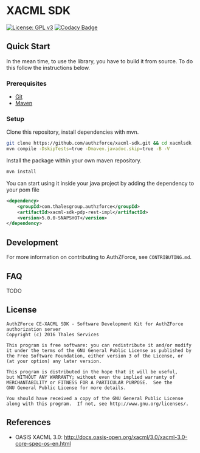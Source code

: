 XACML SDK
=========
[![License: GPL v3](https://img.shields.io/badge/License-GPL%20v3-blue.svg)](https://www.gnu.org/licenses/gpl-3.0)
[![Codacy Badge](https://api.codacy.com/project/badge/Grade/350fb29478014aec81bd6e28067e1355)](https://www.codacy.com/app/romain-ferrari/xacmlsdk?utm_source=tuleap.ow2.org&amp;utm_medium=referral&amp;utm_content=plugins/git/authzforce/xacmlsdk&amp;utm_campaign=Badge_Grade)

Quick Start
-----------
In the mean time, to use the library, you have to build it from source. 
To do this follow the instructions below.

### Prerequisites
* [Git](https://git-scm.org)
* [Maven](https://maven.apache.org/)

### Setup
Clone this repository, install dependencies with mvn.

```bash
git clone https://github.com/authzforce/xacml-sdk.git && cd xacmlsdk
mvn compile -DskipTests=true -Dmaven.javadoc.skip=true -B -V
```

Install the package within your own maven repository.
```bash
mvn install
````

You can start using it inside your java project by adding the dependency to your pom file
```xml
<dependency>
	<groupId>com.thalesgroup.authzforce</groupId>
	<artifactId>xacml-sdk-pdp-rest-impl</artifactId>
	<version>5.0.0-SNAPSHOT</version>
</dependency>
````

Development
-----------
For more information on contributing to AuthZForce, see `CONTRIBUTING.md`.

FAQ
-----------
TODO

License
-------
```
AuthZForce CE-XACML SDK - Software Development Kit for AuthZForce authorization server
Copyright (c) 2016 Thales Services

This program is free software: you can redistribute it and/or modify
it under the terms of the GNU General Public License as published by
the Free Software Foundation, either version 3 of the License, or
(at your option) any later version.

This program is distributed in the hope that it will be useful,
but WITHOUT ANY WARRANTY; without even the implied warranty of
MERCHANTABILITY or FITNESS FOR A PARTICULAR PURPOSE.  See the
GNU General Public License for more details.

You should have received a copy of the GNU General Public License
along with this program.  If not, see http://www.gnu.org/licenses/.
```

References
-----------
* OASIS XACML 3.0: http://docs.oasis-open.org/xacml/3.0/xacml-3.0-core-spec-os-en.html
